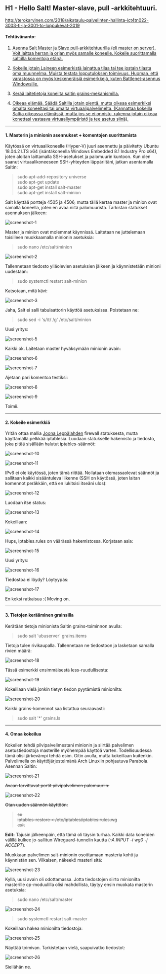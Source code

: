 ## H1 - Hello Salt! Master-slave, pull -arkkitehtuuri.

http://terokarvinen.com/2018/aikataulu-palvelinten-hallinta-ict4tn022-3003-ti-ja-3001-to-loppukevat-2019

#### Tehtävänanto:

1. [Asenna Salt Master ja Slave pull-arkkitehtuurilla (eli master on server). Voit laittaa herran ja orjan myös samalle koneelle. Kokeile suorittamalla salt:illa komentoja etänä.](#tehtava1)

2. [Kokeile jotain Laineen esimerkistä lainattua tilaa tai tee jostain tilasta oma muunnelma. Muista testata lopputuloksen toimivuus. Huomaa, että varastossa on myös keskeneräisiä esimerkkejä, kuten Battlenet-asennus Windowsille.](#tehtava2)

3. [Kerää laitetietoja koneilta saltin grains-mekanismilla.](#tehtava3)

4. [Oikeaa elämää. Säädä Saltilla jotain pientä, mutta oikeaa esimerkiksi omalta koneeltasi tai omalta virtuaalipalvelimelta. (Kannattaa kokeilla Saltia oikeassa elämässä, mutta jos se ei onnistu, rakenna jotain oikeaa konettasi vastaava virtuaaliympäristö ja tee asetus siinä).](#tehtava4)

---

#### <a id="tehtava1">1. Masterin ja minionin asennukset + komentojen suorittamista</a>

Käytössä on virtuaalikoneelle (Hyper-V) juuri asennettu ja päivitetty Ubuntu 18.04.2 LTS x64 (isäntäkoneella Windows Embedded 8.1 Industry Pro x64), joten aloitan laittamalla SSH-asetukset ja palomuurin kuntoon. 
Kun olen saanut virtuaalikoneeseen SSH-yhteyden läppäriltäni, jatkan asentamalla Saltin:

>sudo apt-add-repository universe\
>sudo apt-get update\
>sudo apt-get install salt-master\
>sudo apt-get install salt-minion 

Salt käyttää portteja 4505 ja 4506, mutta tällä kertaa master ja minion ovat samalla koneella, joten en avaa niitä palomuurista.
Tarkistan statukset asennuksen jälkeen:

![screenshot-1](/assignments/h1-hello-salt/screenshots/screenshot-1.png)

Master ja minion ovat molemmat käynnissä.
Laitetaan ne juttelemaan toisilleen muokkaamalla minionin asetuksia:

>sudo nano /etc/salt/minion

![screenshot-2](/assignments/h1-hello-salt/screenshots/screenshot-2.png)

Tallennetaan tiedosto ylläolevien asetuksien jälkeen ja käynnistetään minioni uudestaan:

>sudo systemctl restart salt-minion

Katsotaan, mitä kävi:

![screenshot-3](/assignments/h1-hello-salt/screenshots/screenshot-3.png)

Jaha, Salt ei salli tabulaattorin käyttöä asetuksissa. Poistetaan ne:

>sudo sed -i 's/\t/ /g' /etc/salt/minion 

Uusi yritys:

![screenshot-5](/assignments/h1-hello-salt/screenshots/screenshot-5.png)

Kaikki ok. Laitetaan master hyväksymään minionin avain:

![screenshot-6](/assignments/h1-hello-salt/screenshots/screenshot-6.png)

![screenshot-7](/assignments/h1-hello-salt/screenshots/screenshot-7.png)

Ajetaan pari komentoa testiksi:

![screenshot-8](/assignments/h1-hello-salt/screenshots/screenshot-8.png)

![screenshot-9](/assignments/h1-hello-salt/screenshots/screenshot-9.png)

Toimii.

---

#### <a id="tehtava2">2. Kokeile esimerkkiä</a>

Yritän ottaa mallia [Joona Leppälahden](https://github.com/joonaleppalahti/CCM/blob/master/salt/srv/salt/firewall.sls) firewall statuksesta, mutta käyttämällä pelkkää iptablesia.
Luodaan statukselle hakemisto ja tiedosto, joka pitää sisällään halutut iptables-säännöt:

![screenshot-10](/assignments/h1-hello-salt/screenshots/screenshot-10.png)

![screenshot-11](/assignments/h1-hello-salt/screenshots/screenshot-11.png)

IPv6 ei ole käytössä, joten tämä riittää.
Nollataan olemassaolevat säännöt ja sallitaan kaikki sisääntuleva liikenne (SSH on käytössä, joten laitan komennot peräkkäin, että en lukitsisi itseäni ulos):

![screenshot-12](/assignments/h1-hello-salt/screenshots/screenshot-12.png)

Luodaan itse status:

![screenshot-13](/assignments/h1-hello-salt/screenshots/screenshot-13.png)

Kokeillaan:

![screenshot-14](/assignments/h1-hello-salt/screenshots/screenshot-14.png)

Hups, iptables.rules on väärässä hakemistossa. Korjataan asia:

![screenshot-15](/assignments/h1-hello-salt/screenshots/screenshot-15.png)

Uusi yritys:

![screenshot-16](/assignments/h1-hello-salt/screenshots/screenshot-16.png)

Tiedostoa ei löydy? Löytyypäs:

![screenshot-17](/assignments/h1-hello-salt/screenshots/screenshot-17.png)

En keksi ratkaisua :(
Moving on.

---

#### <a id="tehtava3">3. Tietojen kerääminen grainsilla</a>

Kerätään tietoja minionista Saltin grains-toiminnon avulla:

>sudo salt 'ubuserver' grains.items

Tietoja tulee rivikaupalla. Tallennetaan ne tiedostoon ja lasketaan samalla rivien määrä:

![screenshot-18](/assignments/h1-hello-salt/screenshots/screenshot-18.png)

Tässä esimerkki ensimmäisestä less-ruudullisesta:

![screenshot-19](/assignments/h1-hello-salt/screenshots/screenshot-19.png)

Kokeillaan vielä jonkin tietyn tiedon pyytämistä minionilta:

![screenshot-20](/assignments/h1-hello-salt/screenshots/screenshot-20.png)

Kaikki grains-komennot saa listattua seuraavasti:

>sudo salt '*' grains.ls

---

#### <a id="tehtava4">4. Omaa kokeilua</a>

Kokeilen tehdä pilvipalvelimestani minionin ja siirtää palvelimen asetustiedostoja masterille myöhempää käyttöä varten. Todellisuudessa tämä olisi järkevämpi tehdä esim. Gitin avulla, mutta kokeillaan kuitenkin.
Palvelimella on käyttöjärjestelmänä Arch Linuxiin pohjautuva Parabola.
Asennan Saltin:

![screenshot-21](/assignments/h1-hello-salt/screenshots/screenshot-21.png)

~~Avaan tarvittavat portit pilvipalvelimen palomuuriin:~~

![screenshot-22](/assignments/h1-hello-salt/screenshots/screenshot-22.png)

~~Otan uuden säännön käyttöön:~~

>~~su~~\
>~~iptables-restore < /etc/iptables/iptables.rules.wg~~\
>~~exit~~

**Edit:** Tajusin jälkeenpäin, että tämä oli täysin turhaa. Kaikki data koneiden välillä kulkee jo-sallitun Wireguard-tunnelin kautta (_-A INPUT -i wg0 -j ACCEPT_).

Muokkaan palvelimen salt-minionin osoittamaan masteria kohti ja käynnistän sen.
Vilkaisen, näkeekö masteri sitä:

![screenshot-23](/assignments/h1-hello-salt/screenshots/screenshot-23.png)

Kyllä, uusi avain oli odottamassa.
Jotta tiedostojen siirto minionilta masterille cp-moduulilla olisi mahdollista, täytyy ensin muokata masterin asetuksia:

>sudo nano /etc/salt/master

![screenshot-24](/assignments/h1-hello-salt/screenshots/screenshot-24.png)

>sudo systemctl restart salt-master

Kokeillaan hakea minionilta tiedostoja:

![screenshot-25](/assignments/h1-hello-salt/screenshots/screenshot-25.png)

Näyttää toimivan. Tarkistetaan vielä, saapuivatko tiedostot:

![screenshot-26](/assignments/h1-hello-salt/screenshots/screenshot-26.png)

Siellähän ne.
